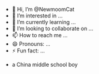- 👋 Hi, I’m @NewmoomCat
- 👀 I’m interested in ...
- 🌱 I’m currently learning ...
- 💞️ I’m looking to collaborate on ...
- 📫 How to reach me ...
- 😄 Pronouns: ...
- ⚡ Fun fact: ...

<!---
NewmoomCat/NewmoomCat is a ✨ special ✨ repository because its `README.md` (this file) appears on your GitHub profile.
You can click the Preview link to take a look at your changes.
--->

- a China middle school boy
